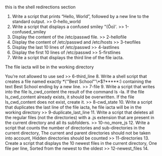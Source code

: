 this is the shell redirections section 

1. Write a script that prints “Hello, World”, followed by a new line to the standard output. >> 0-hello_world
2. Write a script that displays a confused smiley "(Ôo)'. >> 1-confused_smiley
3. Display the content of the /etc/passwd file. >> 2-hellofile
4. Display the content of /etc/passwd and /etc/hosts >> 3-twofiles
5. Display the last 10 lines of /etc/passwd >> 4-lastlines 
6. Display the first 10 lines of /etc/passwd >> 5-firstlines
7. Write a script that displays the third line of the file iacta.

The file iacta will be in the working directory

You’re not allowed to use sed >> 6-third_line 
8. Write a shell script that creates a file named exactly \*\\'"Best School"\'\\*$\?\*\*\*\*\*:) containing the text Best School ending by a new line. >> 7-file 
9. Write a script that writes into the file ls_cwd_content the result of the command ls -la. If the file ls_cwd_content already exists, it should be overwritten. If the file ls_cwd_content does not exist, create it. >> 8-cwd_state
10. Write a script that duplicates the last line of the file iacta, he file iacta will be in the working directory >> 9-duplicate_last_line 
11. Write a script that deletes all the regular files (not the directories) with a .js extension that are present in the current directory and all its subfolders. >> 10-no_more_js
12. Write a script that counts the number of directories and sub-directories in the current directory, The current and parent directories should not be taken into account, Hidden directories should be counted >> 11-directories
13. Create a script that displays the 10 newest files in the current directory, One file per line, Sorted from the newest to the oldest >> 12-newest_files
14. 

